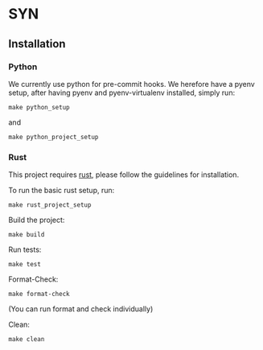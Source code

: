 # SYN



## Installation

### Python

We currently use python for pre-commit hooks. We herefore have a pyenv setup, after having pyenv and pyenv-virtualenv installed, simply run:

```
make python_setup
```

and

```
make python_project_setup
```

### Rust

This project requires [rust](), please follow the guidelines for installation.

To run the basic rust setup, run:

```
make rust_project_setup
```

Build the project:

```
make build
```

Run tests:

```
make test
```

Format-Check:

```
make format-check
```

(You can run format and check individually)

Clean:

```
make clean
```